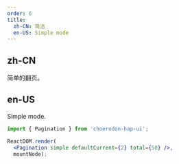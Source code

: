 ```yaml
---
order: 6
title:
  zh-CN: 简洁
  en-US: Simple mode
---
```


## zh-CN

简单的翻页。

## en-US

Simple mode.

````jsx
import { Pagination } from 'choerodon-hap-ui';

ReactDOM.render(
  <Pagination simple defaultCurrent={2} total={50} />,
  mountNode);
````
